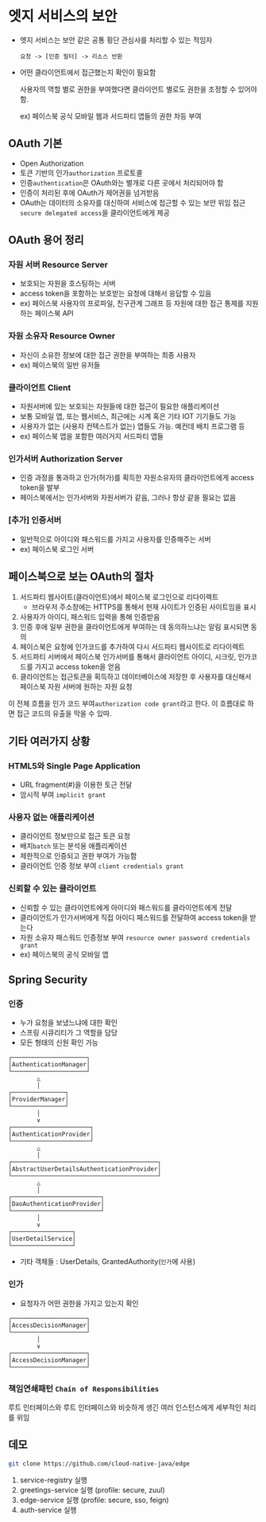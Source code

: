 # 엣지 서비스의 보안

- 엣지 서비스는 보안 같은 공통 횡단 관심사를 처리할 수 있는 적임자
    ```text
    요청 -> [인증 필터] -> 리소스 반환
    ```
- 어떤 클라이언트에서 접근했는지 확인이 필요함
    
    사용자의 역할 별로 권한을 부여했다면 클라이언트 별로도 권한을 조정할 수 있어야함.
    
    ex) 페이스북 공식 모바일 웹과 서드파티 앱들의 권한 차등 부여

## OAuth 기본

- Open Authorization
- 토큰 기반의 인가`authorization` 프로토콜
- 인증`authentication`은 OAuth와는 별개로 다른 곳에서 처리되어야 함
- 인증이 처리된 후에 OAuth가 제어권을 넘겨받음
- OAuth는 데이터의 소유자를 대신하여 서비스에 접근할 수 있는 보안 위임 접근`secure delegated access`을 클라이언트에게 제공


## OAuth 용어 정리

### 자원 서버 Resource Server
- 보호되는 자원을 호스팅하는 서버
- access token을 포함하는 보호받는 요청에 대해서 응답할 수 있음
- ex) 페이스북 사용자의 프로파일, 친구관계 그래프 등 자원에 대한 접근 통제를 지원하는 페이스북 API

### 자원 소유자 Resource Owner
- 자신이 소유한 정보에 대한 접근 권한을 부여하는 최종 사용자
- ex) 페이스북의 일반 유저들

### 클라이언트 Client
- 자원서버에 있는 보호되는 자원들에 대한 접근이 필요한 애플리케이션
- 보통 모바일 앱, 또는 웹서비스, 최근에는 시계 혹은 기타 IOT 기기들도 가능
- 사용자가 없는 (사용자 컨텍스트가 없는) 앱들도 가능. 예컨데 배치 프로그램 등
- ex) 페이스북 앱을 포함한 여러거지 서드파티 앱들

### 인가서버 Authorization Server
- 인증 과정을 통과하고 인가(허가)를 획득한 자원소유자의 클라이언트에게 access token을 발부
- 페이스북에서는 인가서버와 자원서버가 같음, 그러나 항상 같을 필요는 없음


### [추가] 인증서버
- 일반적으로 아이디와 패스워드를 가지고 사용자를 인증해주는 서버
- ex) 페이스북 로그인 서버

## 페이스북으로 보는 OAuth의 절차

1. 서드파티 웹사이트(클라이언트)에서 페이스북 로그인으로 리다이렉트
    - 브라우저 주소창에는 HTTPS를 통해서 현재 사이트가 인증된 사이트임을 표시
2. 사용자가 아이디, 패스워드 입력을 통해 인증받음
3. 인증 후에 일부 권한을 클라이언트에게 부여하는 데 동의하느냐는 알림 표시되면 동의
4. 페이스북은 요청에 인가코드를 추가하여 다시 서드파티 웹사이트로 리다이렉트
5. 서드파티 서버에서 페이스북 인가서버를 통해서 클라이언트 아이디, 시크릿, 인가코드를 가지고 access token을 얻음
6. 클라이언트는 접근토큰을 획득하고 데이터베이스에 저장한 후 사용자를 대신해서 페이스북 자원 서버에 원하는 자원 요청

이 전체 흐름을 인가 코드 부여`authorization code grant`라고 한다. 이 흐름대로 하면 접근 코드의 유출을 막을 수 있따.

## 기타 여러가지 상황

### HTML5와 Single Page Application
- URL fragment(#)을 이용한 토근 전달
- 암시적 부여 `implicit grant`

### 사용자 없는 애플리케이션
- 클라이언트 정보만으로 접근 토큰 요청
- 배치`batch` 또는 분석용 애플리케이션
- 제한적으로 인증되고 권한 부여가 가능함
- 클라이언트 인증 정보 부여 `client credentials grant`

### 신뢰할 수 있는 클라이언트
- 신뢰할 수 있는 클라이언트에게 아이디와 패스워드를 클라이언트에게 전달
- 클라이언트가 인가서버에게 직접 아이디 패스워드를 전달하여 access token을 받는다
- 자원 소유자 패스워드 인증정보 부여 `resource owner password credentials grant`
- ex) 페이스북의 공식 모바일 앱

## Spring Security

### 인증
- 누가 요청을 보냈느냐에 대한 확인
- 스프링 시큐리티가 그 역할을 담당
- 모든 형태의 신원 확인 가능
```text
┌─────────────────────┐
│AuthenticationManager│ 
└─────────────────────┘
        △
        │
┌───────────────┐
│ProviderManager│ 
└───────────────┘
        │
        ∨
┌──────────────────────┐
│AuthenticationProvider│ 
└──────────────────────┘
        △
        │
┌─────────────────────────────────────────┐
│AbstractUserDetailsAuthenticationProvider│ 
└─────────────────────────────────────────┘
        △
        │
┌─────────────────────────┐
│DaoAuthenticationProvider│ 
└─────────────────────────┘
        │
        ∨
┌─────────────────┐
│UserDetailService│ 
└─────────────────┘

```
- 기타 객체들 : UserDetails, GrantedAuthority(`인가`에 사용)

### 인가
- 요청자가 어떤 권한을 가지고 있는지 확인

```
┌─────────────────────┐
│AccessDecisionManager│ 
└─────────────────────┘
        │
        ∨
┌─────────────────────┐
│AccessDecisionManager│ 
└─────────────────────┘
```

### 책임연쇄패턴 `Chain of Responsibilities`
루트 인터페이스와 루트 인터페이스와 비슷하게 생긴 여러 인스턴스에게 세부적인 처리를 위임

## 데모
```bash
git clone https://github.com/cloud-native-java/edge 
```

1. service-registry 실행
2. greetings-service 실행 (profile: secure, zuul)
3. edge-service 실행 (profile: secure, sso, feign)
4. auth-service 실행